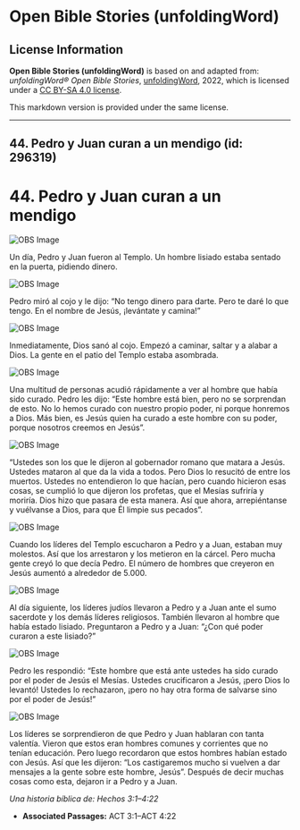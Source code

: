 # Open Bible Stories (unfoldingWord)

## License Information

**Open Bible Stories (unfoldingWord)** is based on and adapted from: _unfoldingWord® Open Bible Stories_, [unfoldingWord](https://unfoldingword.org/utw), 2022, which is licensed under a [CC BY-SA 4.0 license](https://creativecommons.org/licenses/by-sa/4.0/legalcode.en).

This markdown version is provided under the same license.



--------------------------------

## 44. Pedro y Juan curan a un mendigo (id: 296319)

44\. Pedro y Juan curan a un mendigo
====================================

![OBS Image](https://cdn.door43.org/obs/jpg/360px/obs-en-44-01.jpg)

Un día, Pedro y Juan fueron al Templo. Un hombre lisiado estaba sentado en la puerta, pidiendo dinero.

![OBS Image](https://cdn.door43.org/obs/jpg/360px/obs-en-44-02.jpg)

Pedro miró al cojo y le dijo: “No tengo dinero para darte. Pero te daré lo que tengo. En el nombre de Jesús, ¡levántate y camina!”

![OBS Image](https://cdn.door43.org/obs/jpg/360px/obs-en-44-03.jpg)

Inmediatamente, Dios sanó al cojo. Empezó a caminar, saltar y a alabar a Dios. La gente en el patio del Templo estaba asombrada.

![OBS Image](https://cdn.door43.org/obs/jpg/360px/obs-en-44-04.jpg)

Una multitud de personas acudió rápidamente a ver al hombre que había sido curado. Pedro les dijo: “Este hombre está bien, pero no se sorprendan de esto. No lo hemos curado con nuestro propio poder, ni porque honremos a Dios. Más bien, es Jesús quien ha curado a este hombre con su poder, porque nosotros creemos en Jesús”.

![OBS Image](https://cdn.door43.org/obs/jpg/360px/obs-en-44-05.jpg)

“Ustedes son los que le dijeron al gobernador romano que matara a Jesús. Ustedes mataron al que da la vida a todos. Pero Dios lo resucitó de entre los muertos. Ustedes no entendieron lo que hacían, pero cuando hicieron esas cosas, se cumplió lo que dijeron los profetas, que el Mesías sufriría y moriría. Dios hizo que pasara de esta manera. Así que ahora, arrepiéntanse y vuélvanse a Dios, para que Él limpie sus pecados”.

![OBS Image](https://cdn.door43.org/obs/jpg/360px/obs-en-44-06.jpg)

Cuando los líderes del Templo escucharon a Pedro y a Juan, estaban muy molestos. Así que los arrestaron y los metieron en la cárcel. Pero mucha gente creyó lo que decía Pedro. El número de hombres que creyeron en Jesús aumentó a alrededor de 5\.000\.

![OBS Image](https://cdn.door43.org/obs/jpg/360px/obs-en-44-07.jpg)

Al día siguiente, los líderes judíos llevaron a Pedro y a Juan ante el sumo sacerdote y los demás líderes religiosos. También llevaron al hombre que había estado lisiado. Preguntaron a Pedro y a Juan: “¿Con qué poder curaron a este lisiado?”

![OBS Image](https://cdn.door43.org/obs/jpg/360px/obs-en-44-08.jpg)

Pedro les respondió: “Este hombre que está ante ustedes ha sido curado por el poder de Jesús el Mesías. Ustedes crucificaron a Jesús, ¡pero Dios lo levantó! Ustedes lo rechazaron, ¡pero no hay otra forma de salvarse sino por el poder de Jesús!”

![OBS Image](https://cdn.door43.org/obs/jpg/360px/obs-en-44-09.jpg)

Los líderes se sorprendieron de que Pedro y Juan hablaran con tanta valentía. Vieron que estos eran hombres comunes y corrientes que no tenían educación. Pero luego recordaron que estos hombres habían estado con Jesús. Así que les dijeron: “Los castigaremos mucho si vuelven a dar mensajes a la gente sobre este hombre, Jesús”. Después de decir muchas cosas como esta, dejaron ir a Pedro y a Juan.

*Una historia bíblica de: Hechos 3:1–4:22*

* **Associated Passages:** ACT 3:1–ACT 4:22


